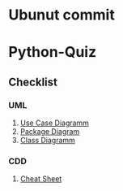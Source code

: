 # Ubunut commit
# Python-Quiz
## Checklist
### UML  
1. [Use Case Diagramm](checklist/UML/png/usecase.png)
2. [Package Diagram](checklist/UML/png/package.png)
3. [Class Diagramm](checklist/UML/png/class.png)  
### CDD  
1. [Cheat Sheet](checklist/CCD/CCD_cheatsheet.pdf)
